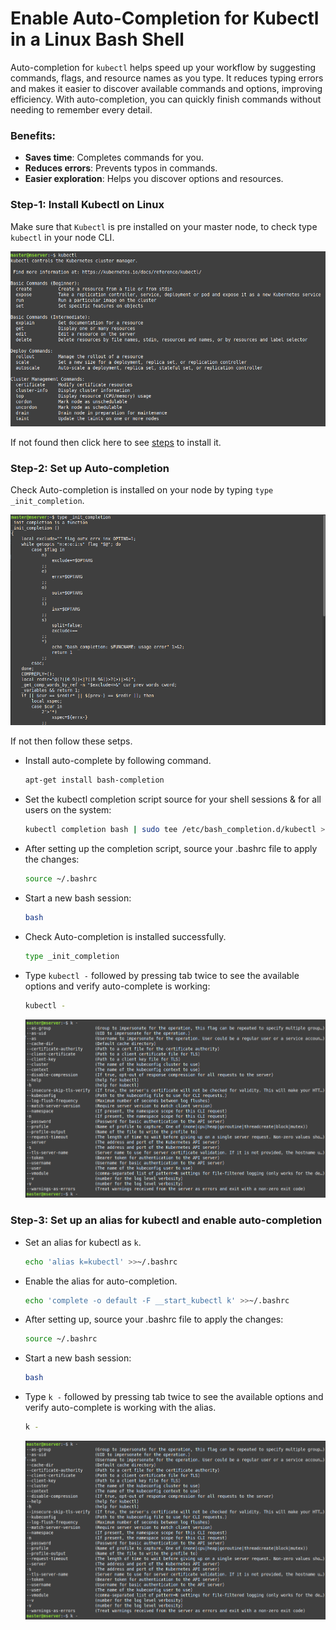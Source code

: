 # Enable Auto-Completion for Kubectl in a Linux Bash Shell

Auto-completion for `kubectl` helps speed up your workflow by suggesting commands, flags, and resource names as you type. 
It reduces typing errors and makes it easier to discover available commands and options, improving efficiency. With auto-completion, you can quickly finish commands without needing to remember every detail.

### Benefits:
- **Saves time**: Completes commands for you.
- **Reduces errors**: Prevents typos in commands.
- **Easier exploration**: Helps you discover options and resources.

### Step-1:  Install Kubectl on Linux   

  Make sure that `Kubectl` is pre installed on your master node, to check type `kubectl` in your node CLI. 
  
  ![4](auto-3.png)
  
  
  If not found then click here to see [steps](https://github.com/Tariq-Mehmood-Malik/Kubernetes-Cluster-Creation/tree/main?tab=readme-ov-file#installing-kubeadm-kubelet-and-kubectl) to install it.


### Step-2:  Set up Auto-completion   

  Check Auto-completion is installed on your node by typing `type _init_completion`. 
  
  ![1](auto-0.png)
  
  
  If not then follow these setps.

  - Install auto-complete by following command.
    ```bash
    apt-get install bash-completion
    ```

  - Set the kubectl completion script source for your shell sessions & for all users on the system:
    ```bash
    kubectl completion bash | sudo tee /etc/bash_completion.d/kubectl > /dev/null
    ```

  - After setting up the completion script, source your .bashrc file to apply the changes:
    ```bash
    source ~/.bashrc
    ```

  - Start a new bash session: 
    ```bash
    bash
    ```
    
  - Check Auto-completion is installed successfully.
    ```bash
    type _init_completion
    ```

  - Type `kubectl -` followed by pressing tab twice to see the available options and verify auto-complete is working:
    ```bash
    kubectl -
    ```

    ![2](auto-2.png)

 

### Step-3: Set up an alias for kubectl and enable auto-completion 

  - Set an alias for kubectl as `k`.
    ```bash
    echo 'alias k=kubectl' >>~/.bashrc
    ```
    
  - Enable the alias for auto-completion.
    ```bash
    echo 'complete -o default -F __start_kubectl k' >>~/.bashrc
    ```

  - After setting up, source your .bashrc file to apply the changes:
    ```bash
    source ~/.bashrc
    ```

  - Start a new bash session: 
    ```bash
    bash
    ```

  - Type `k -` followed by pressing tab twice to see the available options and verify auto-complete is working with the alias.
    ```bash
    k -
    ```

  
    ![3](auto-2.png)
 
